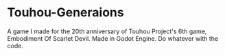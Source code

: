 # Touhou-Generaions

A game I made for the 20th anniversary of Touhou Project's 6th game, Embodiment Of Scarlet Devil. Made in Godot Engine. Do whatever with the code.
